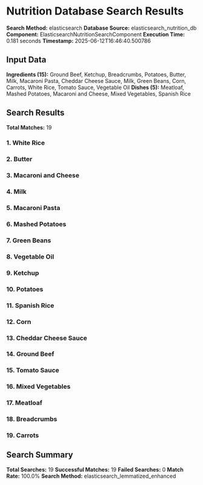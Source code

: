 # Nutrition Database Search Results

**Search Method:** elasticsearch
**Database Source:** elasticsearch_nutrition_db
**Component:** ElasticsearchNutritionSearchComponent
**Execution Time:** 0.181 seconds
**Timestamp:** 2025-06-12T16:46:40.500786

## Input Data
**Ingredients (15):** Ground Beef, Ketchup, Breadcrumbs, Potatoes, Butter, Milk, Macaroni Pasta, Cheddar Cheese Sauce, Milk, Green Beans, Corn, Carrots, White Rice, Tomato Sauce, Vegetable Oil
**Dishes (5):** Meatloaf, Mashed Potatoes, Macaroni and Cheese, Mixed Vegetables, Spanish Rice

## Search Results
**Total Matches:** 19

### 1. White Rice

### 2. Butter

### 3. Macaroni and Cheese

### 4. Milk

### 5. Macaroni Pasta

### 6. Mashed Potatoes

### 7. Green Beans

### 8. Vegetable Oil

### 9. Ketchup

### 10. Potatoes

### 11. Spanish Rice

### 12. Corn

### 13. Cheddar Cheese Sauce

### 14. Ground Beef

### 15. Tomato Sauce

### 16. Mixed Vegetables

### 17. Meatloaf

### 18. Breadcrumbs

### 19. Carrots

## Search Summary
**Total Searches:** 19
**Successful Matches:** 19
**Failed Searches:** 0
**Match Rate:** 100.0%
**Search Method:** elasticsearch_lemmatized_enhanced
